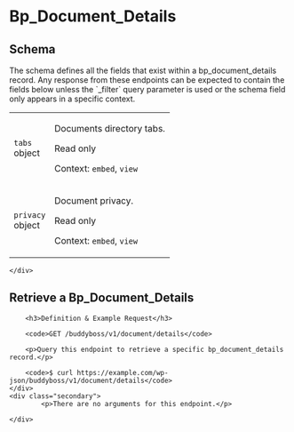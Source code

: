 ---
---

# Bp_Document_Details

<section class="route">
	<div class="primary">
		<h2>Schema</h2>
<p>The schema defines all the fields that exist within a bp_document_details record. Any response from these endpoints can be expected to contain the fields below unless the `_filter` query parameter is used or the schema field only appears in a specific context.</p>
<table class="attributes">
			<tr id="schema-tabs">
			<td>
				<code>tabs</code><br />
				<span class="type">
					object				</span>
			</td>
			<td>
				<p>Documents directory tabs.</p>
									<p class="read-only">Read only</p>
								<p class="context">Context: <code>embed</code>, <code>view</code></p>
							</td>
		</tr>
			<tr id="schema-privacy">
			<td>
				<code>privacy</code><br />
				<span class="type">
					object				</span>
			</td>
			<td>
				<p>Document privacy.</p>
									<p class="read-only">Read only</p>
								<p class="context">Context: <code>embed</code>, <code>view</code></p>
							</td>
		</tr>
	</table>

	</div>
</section>

<div><section class="route">
	<div class="primary">
		<h2>Retrieve a Bp_Document_Details</h2>

		<h3>Definition & Example Request</h3>

		<code>GET /buddyboss/v1/document/details</code>

		<p>Query this endpoint to retrieve a specific bp_document_details record.</p>

		<code>$ curl https://example.com/wp-json/buddyboss/v1/document/details</code>
	</div>
	<div class="secondary">
			<p>There are no arguments for this endpoint.</p>

	</div>
</section>
</div>
